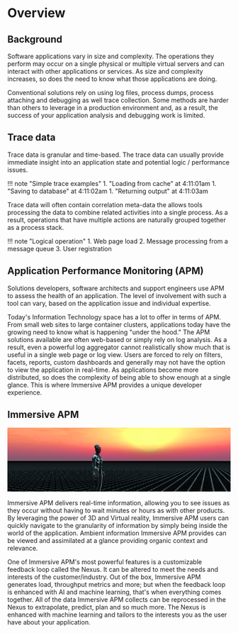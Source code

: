 # Overview

## Background

Software applications vary in size and complexity. The operations they perform may occur on a single physical or multiple virtual servers and can interact with other applications or services. As size and complexity increases, so does the need to know what those applications are doing.

Conventional solutions rely on using log files, process dumps, process attaching and debugging as well trace collection. Some methods are harder than others to leverage in a production environment and, as a result, the success of your application analysis and debugging work is limited. 

## Trace data

Trace data is granular and time-based.  The trace data can usually provide immediate insight into an application state and potential logic / performance issues. 

!!! note "Simple trace examples"
    1. "Loading from cache" at 4:11:01am
    1. "Saving to database" at 4:11:02am
    1. "Returning output" at 4:11:03am

Trace data will often contain correlation meta-data the allows tools processing the data to combine related activities into a single process.  As a result, operations that have multiple actions are naturally grouped together as a process stack. 

!!! note "Logical operation"
    1. Web page load
    2. Message processing from a message queue
    3. User registration

## Application Performance Monitoring (APM)

Solutions developers, software architects and support engineers use APM to assess the health of an application. The level of involvement with such a tool can vary, based on the application issue and individual expertise.

Today's Information Technology space has a lot to offer in terms of APM. From small web sites to large container clusters, applications today have the growing need to know what is happening "under the hood."  The APM solutions available are often web-based or simply rely on log analysis. As a result, even a powerful log aggregator cannot realistically show much that is useful in a single web page or log view. Users are forced to rely on filters, facets, reports, custom dashboards and generally may not have the option to view the application in real-time. As applications become more distributed, so does the complexity of being able to show enough at a single glance. This is where Immersive APM provides a unique developer experience.

## Immersive APM

![Top Image](img/top.png)

Immersive APM delivers real-time information, allowing you to see issues as they occur without having to wait minutes or hours as with other products. By leveraging the power of 3D and Virtual reality, Immersive APM users can quickly navigate to the granularity of information by simply being inside the world of the application. Ambient information Immersive APM provides can be viewed and assimilated at a glance providing organic context and relevance.

One of Immersive APM's most powerful features is a customizable feedback loop called the Nexus. It can be altered to meet the needs and interests of the customer/industry. Out of the box, Immersive APM generates load, throughput metrics and more; but when the feedback loop is enhanced with AI and machine learning, that's when everything comes together. All of the data Immersive APM collects can be reprocessed in the Nexus to extrapolate, predict, plan and so much more. The Nexus is enhanced with machine learning and tailors to the interests you as the user have about your application.

